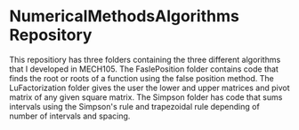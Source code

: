 # NumericalMethodsAlgorithms Repository
This repositiory has three folders containing the three different algorithms that I developed in MECH105. The FaslePosition folder
contains code that finds the root or roots of a function using the false position method. The LuFactorization folder gives the user
the lower and upper matrices and pivot matrix of any given square matrix. The Simpson folder has code that sums intervals using the
Simpson's rule and trapezoidal rule depending of number of intervals and spacing.
